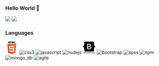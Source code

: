 ### Hello World 👋

<!--
**Simeon86/Simeon** is a ✨ _special_ ✨ repository because its `README.md` (this file) appears on your GitHub profile.

Here are some ideas to get you started:

- 🔭 I’m currently working on ...
- 🌱 I’m currently learning ...
- 👯 I’m looking to collaborate on ...
- 🤔 I’m looking for help with ...
- 💬 Ask me about ...
- 📫 How to reach me: ...
- 😄 Pronouns: ...
- ⚡ Fun fact: ...
-->

<img src='https://cdn.seeklearning.com.au/media/images/career-guide/module/developer-module.jpg'>
<img src='https://github-readme-stats.vercel.app/api?username=simeon86&&show_icons=true&title_color=ffffff&icon_color=bb2acf&text_color=daf7dc&bg_color=151515'>
<!-- 
<img align="center" src="https://camo.githubusercontent.com/ac359d5fed2bda16412b34caa0b5ccd99bf70842e52ebf19f9f75fd58280177c/68747470733a2f2f6769746875622d726561646d652d73746174732e76657263656c2e6170702f6170693f757365726e616d653d6e616b6f762673686f775f69636f6e733d7472756526696e636c7564655f616c6c5f636f6d6d6974733d7472756526686964655f626f726465723d74727565" alt="GitHub Stats" data-canonical-src="https://github-readme-stats.vercel.app/api?username=simeon86&amp;show_icons=true&amp;include_all_commits=true&amp;hide_border=true" style="max-width: 100%;"> -->
<h3>Languages</h3>

<p align="left" dir="auto">
  <img src="https://raw.githubusercontent.com/devicons/devicon/master/icons/html5/html5-original-wordmark.svg" alt="html5" width="40" height="40" style="max-width: 100%;">

<img src="https://cdn-icons-png.flaticon.com/512/919/919826.png?w=740&t=st=1661608258~exp=1661608858~hmac=f20fd16061c3fccc60256f3986a1d195fd5acdc44605fc875f236b8b23d61bcd" alt="css3" width="40" height="40" style="max-width: 100%;">

<img src="https://img.favpng.com/8/24/8/javascript-comment-html-logo-international-conference-on-missions-png-favpng-raGbYqesJT7eGHRkGh0BPvbdV.jpg" alt="javascript" width="40" height="40" style="max-width: 100%;">


<img src="https://e7.pngegg.com/pngimages/540/810/png-clipart-node-js-javascript-npm-computer-icons-web-application-others-miscellaneous-text.png" alt="nodejs" width="40" height="40" style="max-width: 100%;">

<img src="https://raw.githubusercontent.com/devicons/devicon/master/icons/bootstrap/bootstrap-plain-wordmark.svg" alt="bootstrap" width="40" height="40" style="max-width: 100%;">

<img src="https://cdn-icons-png.flaticon.com/512/1183/1183672.png" alt="bootstrap" width="40" height="40" style="max-width: 100%;">

<img src="https://cdn-icons-png.flaticon.com/512/5968/5968358.png" alt="spss" width="40" height="40" style="max-width: 100%;">

<img src="https://encrypted-tbn0.gstatic.com/images?q=tbn:ANd9GcR792FNwgf9E_Sp8wdl-F2jFJI7EuBpHFn0C4Q8hRv1pMj1ukguNYvlmktzw6Qx2mQR3MM&usqp=CAU" alt="npm" width="40" height="40" style="max-width: 100%;">

<img src="https://e7.pngegg.com/pngimages/768/167/png-clipart-mongodb-nosql-document-oriented-database-nosql-icon-leaf-grass.png" alt="mongo_db" width="40" height="40" style="max-width: 100%;">

<img src="https://cdn-icons-png.flaticon.com/128/2784/2784065.png" alt="agile" width="40" height="40" style="max-width: 100%;">

</p>

<!-- <img src="https://camo.githubusercontent.com/04293719a7b1081984ff84fd60e4a2217a0587cca95be80365d1e424970f6b6e/68747470733a2f2f6769746875622d726561646d652d73746174732e76657263656c2e6170702f6170692f746f702d6c616e67732f3f757365726e616d653d6b6f6b6f31393132267468656d653d6d61726f6f6e676f6c64" alt="koko1912's Top Languages" data-canonical-src="https://github-readme-stats.vercel.app/api/top-langs/?username=koko1912&amp;theme=maroongold" style="max-width: 100%;"> -->
